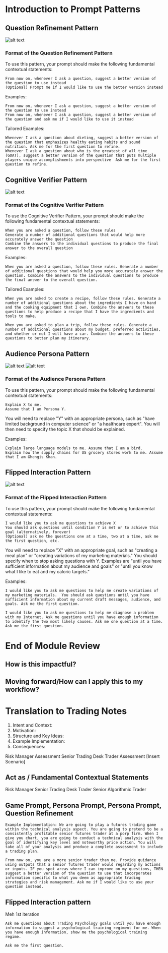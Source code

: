 # Introduction to Prompt Patterns

## Question Refinement Pattern
![alt text](image-1.png)
### Format of the Question Refinement Pattern
To use this pattern, your prompt should make the following fundamental contextual statements:
```
From now on, whenever I ask a question, suggest a better version of the question to use instead 
(Optional) Prompt me if I would like to use the better version instead
```

Examples:
```
From now on, whenever I ask a question, suggest a better version of the question to use instead
From now on, whenever I ask a question, suggest a better version of the question and ask me if I would like to use it instead
```

Tailored Examples:
```
Whenever I ask a question about dieting, suggest a better version of the question that emphasizes healthy eating habits and sound nutrition. Ask me for the first question to refine.
Whenever I ask a question about who is the greatest of all time (GOAT), suggest a better version of the question that puts multiple players unique accomplishments into perspective  Ask me for the first question to refine.
```






## Cognitive Verifier Pattern
![alt text](image.png)
### Format of the Cognitive Verifier Pattern
To use the Cognitive Verifier Pattern, your prompt should make the following fundamental contextual statements:
```
When you are asked a question, follow these rules 
Generate a number of additional questions that would help more accurately answer the question 
Combine the answers to the individual questions to produce the final answer to the overall question
```

Examples:
```
When you are asked a question, follow these rules. Generate a number of additional questions that would help you more accurately answer the question. Combine the answers to the individual questions to produce the final answer to the overall question.
```
Tailored Examples:
```
When you are asked to create a recipe, follow these rules. Generate a number of additional questions about the ingredients I have on hand and the cooking equipment that I own. Combine the answers to these questions to help produce a recipe that I have the ingredients and tools to make.

When you are asked to plan a trip, follow these rules. Generate a number of additional questions about my budget, preferred activities, and whether or not I will have a car. Combine the answers to these questions to better plan my itinerary. 
```



## Audience Persona Pattern
![alt text](image-2.png)
![alt text](image-3.png)
### Format of the Audience Persona Pattern
To use this pattern, your prompt should make the following fundamental contextual statements:
```
Explain X to me. 
Assume that I am Persona Y.
```
You will need to replace "Y" with an appropriate persona, such as "have limited background in computer science" or "a healthcare expert". You will then need to specify the topic X that should be explained.

Examples:
```
Explain large language models to me. Assume that I am a bird. 
Explain how the supply chains for US grocery stores work to me. Assume that I am Ghengis Khan. 
```






## Flipped Interaction Pattern
![alt text](image-4.png)

### Format of the Flipped Interaction Pattern
To use this pattern, your prompt should make the following fundamental contextual statements:
```
I would like you to ask me questions to achieve X 
You should ask questions until condition Y is met or to achieve this goal (alternatively, forever) 
(Optional) ask me the questions one at a time, two at a time, ask me the first question, etc.
```
You will need to replace "X" with an appropriate goal, such as "creating a meal plan" or "creating variations of my marketing materials." You should specify when to stop asking questions with Y. Examples are "until you have sufficient information about my audience and goals" or "until you know what I like to eat and my caloric targets."

Examples:
```
I would like you to ask me questions to help me create variations of my marketing materials.  You should ask questions until you have sufficient information about my current draft messages, audience, and goals. Ask me the first question.

I would like you to ask me questions to help me diagnose a problem with my Internet. Ask me questions until you have enough information to identify the two most likely causes. Ask me one question at a time. Ask me the first question. 
```




















# End of Module Review
## How is this impactful?



## Moving forward/How can I apply this to my workflow? 



# Translation to Trading Notes
1) Intent and Context:
2) Motivation: 
3) Structure and Key Ideas:
4) Example Implementation:
5) Consequences:


Risk Manager Assessment
Senior Trading Desk Trader Assessment
[Insert Scenario]

## Act as / Fundamental Contextual Statements
Risk Manager
Senior Trading Desk Trader
Senior Algorithmic Trader




## Game Prompt, Persona Prompt, Persona Prompt, Question Refinement
```
Example Implementation: We are going to play a futures trading game within the technical analysis aspect. You are going to pretend to be a consistently profitable senior futures trader at a porp firm. When I give you chart, you are going to conduct a technical analysis with the goal of identifying key level and noteworthy price action. You will take all of your analysis and produce a complete assessment to include a trading plan.

From now on, you are a more senior trader than me. Provide guidance using outputs that a senior futures trader would regarding my actions or inputs. IF you spot areas where I can improve on my questions, THEN suggest a better version of the question to use that incorporates information specific to what you deem as appropriate trading strategies and risk management. Ask me if I would like to use your question instead.
```

## Flipped Interaction pattern
Meh 1st iteration
```
Ask me questions about Trading Psychology goals until you have enough information to suggest a psychological training regiment for me. When you have enough information, show me the psychological training regime.

Ask me the first question.
```